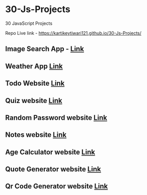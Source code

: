 # 30-Js-Projects
30 JavaScript Projects

Repo Live link - https://kartikeytiwari121.github.io/30-Js-Projects/
## Image Search App - [Link](https://kartikeytiwari121.github.io/30-Js-Projects/Image-Search-Engine/)
## Weather App [Link](https://kartikeytiwari121.github.io/30-Js-Projects/Weather-App/)
## Todo Website [Link](https://kartikeytiwari121.github.io/30-Js-Projects/To-Do-List-App/)
## Quiz website [Link](https://kartikeytiwari121.github.io/30-Js-Projects/Quiz-App/)
## Random Password website [Link](https://kartikeytiwari121.github.io/30-Js-Projects/Password-Generator/)
## Notes website [Link](https://kartikeytiwari121.github.io/30-Js-Projects/Notes-App/)
## Age Calculator website [Link](https://kartikeytiwari121.github.io/30-Js-Projects/Age-Calculator/)
## Quote Generator website [Link](https://kartikeytiwari121.github.io/30-Js-Projects/Quote-Generator/)
## Qr Code Generator website [Link](https://kartikeytiwari121.github.io/30-Js-Projects/QR-Code-Generator/)
